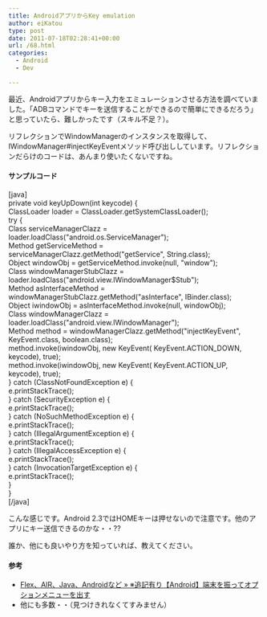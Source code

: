 ```yaml
---
title: AndroidアプリからKey emulation
author: eiKatou
type: post
date: 2011-07-18T02:28:41+00:00
url: /68.html
categories:
  - Android
  - Dev

---
```

<div class="section">
  <p>
    最近、Androidアプリからキー入力をエミュレーションさせる方法を調べていました。「ADBコマンドでキーを送信することができるので簡単にできるだろう」と思っていたら、難しかったです（スキル不足？）。
  </p>
  
  <p>
    リフレクションでWindowManagerのインスタンスを取得して、IWindowManager#injectKeyEventメソッド呼び出ししています。リフレクションだらけのコードは、あんまり使いたくないですね。
  </p>
  
  <h4>
    サンプルコード
  </h4>
  
  <p>
    [java]<br /> private void keyUpDown(int keycode) {<br /> ClassLoader loader = ClassLoader.getSystemClassLoader();<br /> try {<br /> Class serviceManagerClazz = loader.loadClass("android.os.ServiceManager");<br /> Method getServiceMethod = serviceManagerClazz.getMethod("getService", String.class);<br /> Object windowObj = getServiceMethod.invoke(null, "window");<br /> Class windowManagerStubClazz = loader.loadClass("android.view.IWindowManager$Stub");<br /> Method asInterfaceMethod = windowManagerStubClazz.getMethod("asInterface", IBinder.class);<br /> Object iwindowObj = asInterfaceMethod.invoke(null, windowObj);<br /> Class windowManagerClazz = loader.loadClass("android.view.IWindowManager");<br /> Method method = windowManagerClazz.getMethod("injectKeyEvent", KeyEvent.class, boolean.class);<br /> method.invoke(iwindowObj, new KeyEvent( KeyEvent.ACTION_DOWN, keycode), true);<br /> method.invoke(iwindowObj, new KeyEvent( KeyEvent.ACTION_UP, keycode), true);<br /> } catch (ClassNotFoundException e) {<br /> e.printStackTrace();<br /> } catch (SecurityException e) {<br /> e.printStackTrace();<br /> } catch (NoSuchMethodException e) {<br /> e.printStackTrace();<br /> } catch (IllegalArgumentException e) {<br /> e.printStackTrace();<br /> } catch (IllegalAccessException e) {<br /> e.printStackTrace();<br /> } catch (InvocationTargetException e) {<br /> e.printStackTrace();<br /> }<br /> }<br /> [/java]
  </p>
  
  <p>
    こんな感じです。Android 2.3ではHOMEキーは押せないので注意です。他のアプリにキー送信できるのかな・・??
  </p>
  
  <p>
    誰か、他にも良いやり方を知っていれば、教えてください。
  </p>
  
  <h4>
    参考
  </h4>
  
  <ul>
    <li>
      <a href="http://stachibana.biz/?p=427" target="_blank">Flex、AIR、Java、Androidなど » ※追記有り【Android】端末を振ってオプションメニューを出す</a>
    </li>
    <li>
      他にも多数・・（見つけきれなくてすみません）
    </li>
  </ul>
</div>
